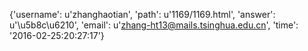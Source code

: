 {'username': u'zhanghaotian', 'path': u'1169/1169.html', 'answer': u'\u5b8c\u6210', 'email': u'zhang-ht13@mails.tsinghua.edu.cn', 'time': '2016-02-25:20:27:17'}